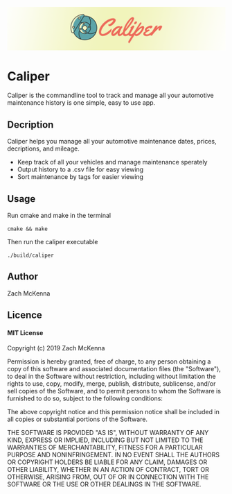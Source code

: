 ![logo](logo.png)
# Caliper
Caliper is the commandline tool to track and manage all your automotive maintenance history is one simple, easy to use app.

## Decription
Caliper helps you manage all your automotive maintenance dates, prices, decriptions, and mileage.
- Keep track of all your vehicles and manage maintenance sperately
- Output history to a .csv file for easy viewing
- Sort maintenance by tags for easier viewing

## Usage
Run cmake and make in the terminal
```
cmake && make
```
Then run the caliper executable
```
./build/caliper
```
## Author
Zach McKenna

## Licence
#### MIT License
Copyright (c) 2019 Zach McKenna

Permission is hereby granted, free of charge, to any person obtaining a copy
of this software and associated documentation files (the "Software"), to deal
in the Software without restriction, including without limitation the rights
to use, copy, modify, merge, publish, distribute, sublicense, and/or sell
copies of the Software, and to permit persons to whom the Software is
furnished to do so, subject to the following conditions:

The above copyright notice and this permission notice shall be included in all
copies or substantial portions of the Software.

THE SOFTWARE IS PROVIDED "AS IS", WITHOUT WARRANTY OF ANY KIND, EXPRESS OR
IMPLIED, INCLUDING BUT NOT LIMITED TO THE WARRANTIES OF MERCHANTABILITY,
FITNESS FOR A PARTICULAR PURPOSE AND NONINFRINGEMENT. IN NO EVENT SHALL THE
AUTHORS OR COPYRIGHT HOLDERS BE LIABLE FOR ANY CLAIM, DAMAGES OR OTHER
LIABILITY, WHETHER IN AN ACTION OF CONTRACT, TORT OR OTHERWISE, ARISING FROM,
OUT OF OR IN CONNECTION WITH THE SOFTWARE OR THE USE OR OTHER DEALINGS IN THE
SOFTWARE.

